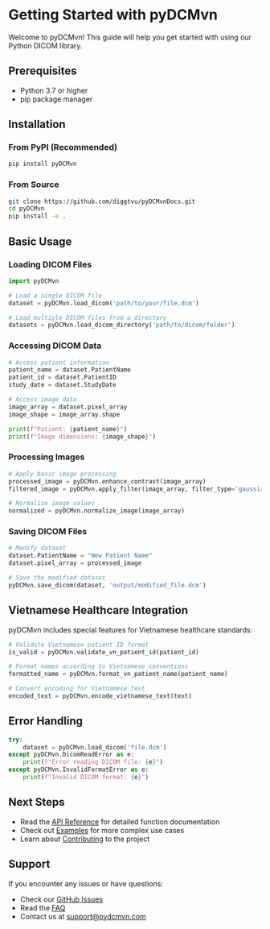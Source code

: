 # Getting Started with pyDCMvn

Welcome to pyDCMvn! This guide will help you get started with using our Python DICOM library.

## Prerequisites

- Python 3.7 or higher
- pip package manager

## Installation

### From PyPI (Recommended)

```bash
pip install pyDCMvn
```

### From Source

```bash
git clone https://github.com/diggtvu/pyDCMvnDocs.git
cd pyDCMvn
pip install -e .
```

## Basic Usage

### Loading DICOM Files

```python
import pyDCMvn

# Load a single DICOM file
dataset = pyDCMvn.load_dicom('path/to/your/file.dcm')

# Load multiple DICOM files from a directory
datasets = pyDCMvn.load_dicom_directory('path/to/dicom/folder')
```

### Accessing DICOM Data

```python
# Access patient information
patient_name = dataset.PatientName
patient_id = dataset.PatientID
study_date = dataset.StudyDate

# Access image data
image_array = dataset.pixel_array
image_shape = image_array.shape

print(f"Patient: {patient_name}")
print(f"Image dimensions: {image_shape}")
```

### Processing Images

```python
# Apply basic image processing
processed_image = pyDCMvn.enhance_contrast(image_array)
filtered_image = pyDCMvn.apply_filter(image_array, filter_type='gaussian')

# Normalize image values
normalized = pyDCMvn.normalize_image(image_array)
```

### Saving DICOM Files

```python
# Modify dataset
dataset.PatientName = "New Patient Name"
dataset.pixel_array = processed_image

# Save the modified dataset
pyDCMvn.save_dicom(dataset, 'output/modified_file.dcm')
```

## Vietnamese Healthcare Integration

pyDCMvn includes special features for Vietnamese healthcare standards:

```python
# Validate Vietnamese patient ID format
is_valid = pyDCMvn.validate_vn_patient_id(patient_id)

# Format names according to Vietnamese conventions
formatted_name = pyDCMvn.format_vn_patient_name(patient_name)

# Convert encoding for Vietnamese text
encoded_text = pyDCMvn.encode_vietnamese_text(text)
```

## Error Handling

```python
try:
    dataset = pyDCMvn.load_dicom('file.dcm')
except pyDCMvn.DicomReadError as e:
    print(f"Error reading DICOM file: {e}")
except pyDCMvn.InvalidFormatError as e:
    print(f"Invalid DICOM format: {e}")
```

## Next Steps

- Read the [API Reference](api-reference.html) for detailed function documentation
- Check out [Examples](examples.html) for more complex use cases
- Learn about [Contributing](contributing.html) to the project

## Support

If you encounter any issues or have questions:

- Check our [GitHub Issues](https://github.com/diggtvu/pyDCMvnDocs/issues)
- Read the [FAQ](faq.html)
- Contact us at support@pydcmvn.com
